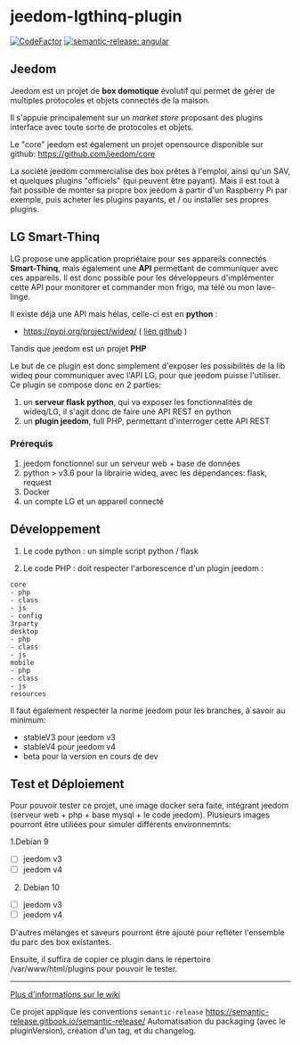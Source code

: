 # jeedom-lgthinq-plugin

[![CodeFactor](https://www.codefactor.io/repository/github/pifou25/jeedom-lgthinq-plugin/badge)](https://www.codefactor.io/repository/github/pifou25/jeedom-lgthinq-plugin)
[![semantic-release: angular](https://img.shields.io/badge/semantic--release-angular-e10079?logo=semantic-release)](https://github.com/semantic-release/semantic-release)


## Jeedom

Jeedom est un projet de **box domotique** évolutif qui permet de gérer de multiples protocoles
 et objets connectés de la maison.

Il s'appuie principalement sur un *market store* proposant des plugins interface avec toute sorte de protocoles et objets.

Le "core" jeedom est également un projet opensource disponible sur github: 
https://github.com/jeedom/core

La société jeedom commercialise des box prêtes à l'emploi, ainsi qu'un SAV, et quelques plugins "officiels" 
(qui peuvent être payant). Mais il est tout à fait possible de monter sa propre box jeedom à partir 
d'un Raspberry Pi par exemple, puis acheter les plugins payants, et / ou installer ses propres plugins.

## LG Smart-Thinq

LG propose une application propriétaire pour ses appareils connectés **Smart-Thinq**, mais également une **API** permettant 
de communiquer avec ces appareils. Il est donc possible pour les développeurs d'implémenter cette API pour monitorer 
et commander mon frigo, ma télé ou mon lave-linge.

Il existe déjà une API mais hélas, celle-ci est en **python** :

* https://pypi.org/project/wideq/ ( [lien github](https://github.com/sampsyo/wideq) )

Tandis que jeedom est un projet **PHP** 

Le but de ce plugin est donc simplement d'exposer les possibilités de la lib wideq pour communiquer avec l'API LG, 
pour que jeedom puisse l'utiliser. Ce plugin se compose donc en 2 parties:

1. un **serveur flask python**, qui va exposer les fonctionnalités de wideq/LG, il s'agit donc de 
faire une API REST en python
2. un **plugin jeedom**, full PHP, permettant d'interroger cette API REST

### Prérequis

1. jeedom fonctionnel sur un serveur web + base de données
2. python > v3.6 pour la librairie wideq, avec les dépendances: flask, request
3. Docker
4. un compte LG et un appareil connecté

## Développement

1. Le code python : un simple script python / flask 

2. Le code PHP : doit respecter l'arborescence d'un plugin jeedom :
```
core
- php
- class
- js
- config
3rparty
desktop
- php
- class
- js
mobile
- php
- class
- js
resources
```

Il faut également respecter la norme jeedom pour les branches, à savoir au minimum:

* stableV3 pour jeedom v3 
* stableV4 pour jeedom v4
* beta pour la version en cours de dev
 
 
## Test et Déploiement

Pour pouvoir tester ce projet, une image docker sera faite, intégrant jeedom (serveur web + php + 
base mysql + le code jeedom). Plusieurs images pourront être utiliées pour simuler différents environnemnts:

1.Debian 9
* [ ] jeedom v3
* [ ] jeedom v4
2. Debian 10
* [ ] jeedom v3
* [ ] jeedom v4

D'autres mélanges et saveurs pourront être ajouté pour refléter l'ensemble du parc des box existantes.

Ensuite, il suffira de copier ce plugin dans le répertoire /var/www/html/plugins pour pouvoir le tester.

***

[Plus d'informations sur le wiki](https://github.com/pifou25/jeedom-lgthinq-plugin/wiki)

Ce projet applique les conventions `semantic-release`
https://semantic-release.gitbook.io/semantic-release/
Automatisation du packaging (avec le pluginVersion), création d'un tag, et du changelog.